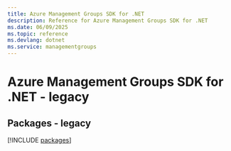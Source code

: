 ```yaml
---
title: Azure Management Groups SDK for .NET
description: Reference for Azure Management Groups SDK for .NET
ms.date: 06/09/2025
ms.topic: reference
ms.devlang: dotnet
ms.service: managementgroups
---
```

# Azure Management Groups SDK for .NET - legacy
## Packages - legacy
[!INCLUDE [packages](management-groups-index.md)]